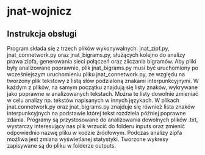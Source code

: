 # jnat-wojnicz

## Instrukcja obsługi

Program składa się z trzech plików wykonywalnych: jnat_zipf.py, jnat_connetwork.py oraz jnat_bigrams.py, służących kolejno do analizy prawa zipfa, generowania sieci połączeń oraz zliczania bigramów.
Aby pliki były analizowane poprawnie, plik jnat_bigrams.py musi być uruchomiony po wcześniejszym uruchomieniu pliku jnat_connetwork.py, ze względu na tworzony plik tekstowy z listą słów podzialoną znakami interpunkcyjnymi.
W każdym z plików, na samym początku znajdują się listy znaków, wykrywane jako poprawne w analizowanych tekstach. Można te listy dowolnie zmieniać w celu analizy np. tekstów napisanych w innych językach. W plikach jnat.connetwork.py oraz jnat_bigrams.py znajduje się również lista znaków interpunkcyjnych na podstawie której tekst rozdziela później poprawne zdania. Programy są przystosowane do analizowania dowolnych plików .txt, wystarczy interesujący nas plik wrzucić do folderu inputs oraz zmienić odpowiednio nazwę pliku w kodzie źródłowym.
Podczas analizy zipfa możliwa jest zmiana wyświetlanej statystyki.
Tworzone wykresy zapisywane są do pliku w folderze outputs.
